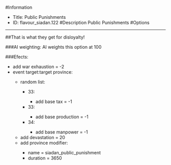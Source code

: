#Information
 - Title: Public Punishments
 - ID: flavour_siadan.122
#Description
Public Punishments
#Options

___
##That is what they get for disloyalty!

###AI weighting:
AI weights this option at 100


###Efects:<ul><li>add war exhaustion = -2</li><li>event target:target province:</li><ul><li>random list:</li><ul><li>33:</li><ul><li>add base tax = -1</li></ul><li>33:</li><ul><li>add base production = -1</li></ul><li>34:</li><ul><li>add base manpower = -1</li></ul></ul><li>add devastation = 20</li><li>add province modifier:</li><ul><li>name = siadan_public_punishment</li><li>duration = 3650</li></ul></ul></ul>
